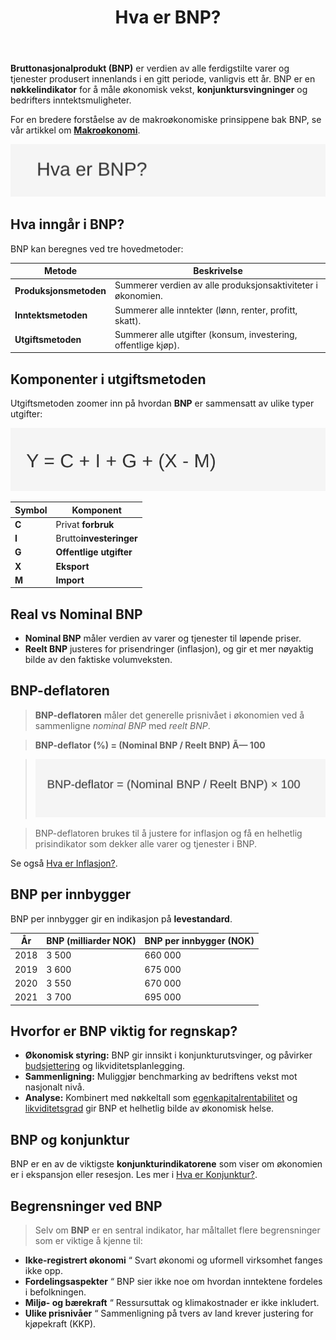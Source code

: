 ﻿---
title: "Hva er BNP?"
seoTitle: "BNP | Hva er bruttonasjonalprodukt?"
description: "Hva er BNP? En enkel forklaring på bruttonasjonalprodukt, beregningsmetoder og hvorfor det er viktig for økonomi og regnskap."
summary: "BNP forklart: beregning, komponenter og relevans for regnskap."
---

**Bruttonasjonalprodukt (BNP)** er verdien av alle ferdigstilte varer og tjenester produsert innenlands i en gitt periode, vanligvis ett år. BNP er en **nøkkelindikator** for å måle økonomisk vekst, **konjunktursvingninger** og bedrifters inntektsmuligheter.

For en bredere forståelse av de makroøkonomiske prinsippene bak BNP, se vår artikkel om **[Makroøkonomi](/blogs/regnskap/makrookonomi "Makroøkonomi: Prinsipper og Betydning for Norsk Regnskap")**.

![Hva er BNP?](hva-er-bnp-image.svg)

## Hva inngår i BNP?

BNP kan beregnes ved tre hovedmetoder:

| Metode                | Beskrivelse                                                  |
|-----------------------|--------------------------------------------------------------|
| **Produksjonsmetoden**| Summerer verdien av alle produksjonsaktiviteter i økonomien. |
| **Inntektsmetoden**   | Summerer alle inntekter (lønn, renter, profitt, skatt).      |
| **Utgiftsmetoden**    | Summerer alle utgifter (konsum, investering, offentlige kjøp).|

## Komponenter i utgiftsmetoden

Utgiftsmetoden zoomer inn på hvordan **BNP** er sammensatt av ulike typer utgifter:

![BNP-formel](bnp-formel.svg)

| Symbol | Komponent                              |
|--------|----------------------------------------|
| **C**  | Privat **forbruk**                    |
| **I**  | Brutto**investeringer**                |
| **G**  | **Offentlige utgifter**                |
| **X**  | **Eksport**                            |
| **M**  | **Import**                            |

## Real vs Nominal BNP

- **Nominal BNP** måler verdien av varer og tjenester til løpende priser.
- **Reelt BNP** justeres for prisendringer (inflasjon), og gir et mer nøyaktig bilde av den faktiske volumveksten.

## BNP-deflatoren

> **BNP-deflatoren** måler det generelle prisnivået i økonomien ved å sammenligne *nominal BNP* med *reelt BNP*.

> **BNP-deflator (%) = (Nominal BNP / Reelt BNP) Ã— 100**

> ![BNP-deflator Formel](bnp-deflator-formel.svg)

> BNP-deflatoren brukes til å justere for inflasjon og få en helhetlig prisindikator som dekker alle varer og tjenester i BNP.

Se også [Hva er Inflasjon?](/blogs/regnskap/hva-er-inflasjon "Hva er Inflasjon? Påvirkning på Regnskap og Økonomisk Planlegging").

## BNP per innbygger

BNP per innbygger gir en indikasjon på **levestandard**.

| År    | BNP (milliarder NOK) | BNP per innbygger (NOK) |
|-------|----------------------|--------------------------|
| 2018  | 3 500                | 660 000                  |
| 2019  | 3 600                | 675 000                  |
| 2020  | 3 550                | 670 000                  |
| 2021  | 3 700                | 695 000                  |

## Hvorfor er BNP viktig for regnskap?

- **Økonomisk styring:** BNP gir innsikt i konjunkturutsvinger, og påvirker [budsjettering](/blogs/regnskap/hva-er-budsjettering "Hva er Budsjettering? Komplett Guide til Budsjettplanlegging og Økonomisk Styring") og likviditetsplanlegging.
- **Sammenligning:** Muliggjør benchmarking av bedriftens vekst mot nasjonalt nivå.
- **Analyse:** Kombinert med nøkkeltall som [egenkapitalrentabilitet](/blogs/regnskap/hva-er-egenkapitalrentabilitet "Hva er Egenkapitalrentabilitet? Beregning og Analyse") og [likviditetsgrad](/blogs/regnskap/hva-er-likviditetsgrad "Hva er Likviditetsgrad? Analyse av Likviditet") gir BNP et helhetlig bilde av økonomisk helse.

## BNP og konjunktur

BNP er en av de viktigste **konjunkturindikatorene** som viser om økonomien er i ekspansjon eller resesjon. Les mer i [Hva er Konjunktur?](/blogs/regnskap/hva-er-konjunktur "Hva er Konjunktur? Forstå Økonomiske Sykluser og Regnskapsmessige Konsekvenser").

## Begrensninger ved BNP

> Selv om **BNP** er en sentral indikator, har måltallet flere begrensninger som er viktige å kjenne til:

* **Ikke-registrert økonomi** “ Svart økonomi og uformell virksomhet fanges ikke opp.
* **Fordelingsaspekter** “ BNP sier ikke noe om hvordan inntektene fordeles i befolkningen.
* **Miljø- og bærekraft** “ Ressursuttak og klimakostnader er ikke inkludert.
* **Ulike prisnivåer** “ Sammenligning på tvers av land krever justering for kjøpekraft (KKP).











